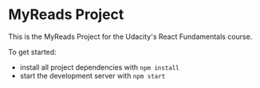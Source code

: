 # MyReads Project

This is the MyReads Project for the Udacity's React Fundamentals course.

To get started:

* install all project dependencies with `npm install`
* start the development server with `npm start`

